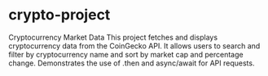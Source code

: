 # crypto-project
Cryptocurrency Market Data This project fetches and displays cryptocurrency data from the CoinGecko API. It allows users to search and filter by cryptocurrency name and sort by market cap and percentage change. Demonstrates the use of .then and async/await for API requests.
